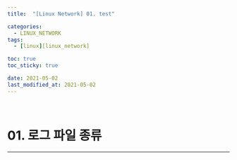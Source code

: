 ```yaml
---
title:  "[Linux Network] 01. test" 

categories:
  - LINUX_NETWORK
tags:
  - [linux][linux_network]

toc: true
toc_sticky: true

date: 2021-05-02
last_modified_at: 2021-05-02
---
```

<br>

# 01. 로그 파일 종류
---

<style>
table {
    font-size: 12pt;
}
table th:first-of-type {
    width: 5%;
}
table th:nth-of-type(2) {
    width: 15%;
}
table th:nth-of-type(3) {
    width: 50%;
}
table th:nth-of-type(4) {
    width: 30%;
}
big {
    font-size: 15pt;
}
</style>